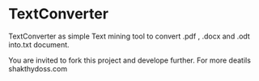 TextConverter
=============

TextConverter as simple Text mining tool to convert .pdf , .docx and .odt into.txt document.

You are invited to fork this project and develope further. 
For more deatils shakthydoss.com
